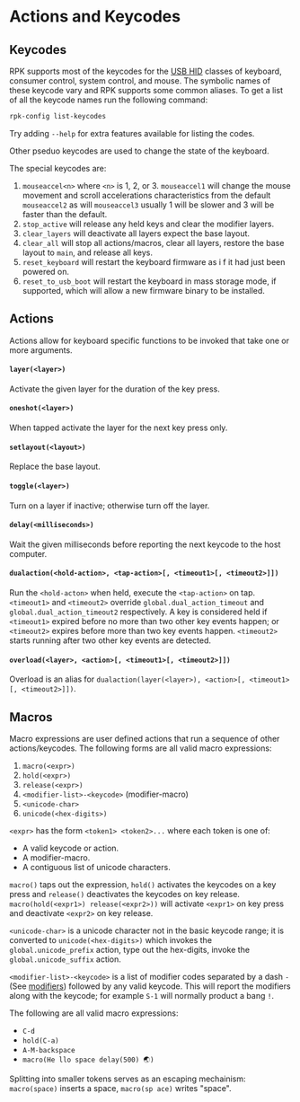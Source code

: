 # Actions and Keycodes

## Keycodes

RPK supports most of the keycodes for the [USB HID][1] classes of keyboard, consumer control, system
control, and mouse. The symbolic names of these keycode vary and RPK supports some common
aliases. To get a list of all the keycode names run the following command:

```sh
rpk-config list-keycodes
```

Try adding `--help` for extra features available for listing the codes.

Other pseduo keycodes are used to change the state of the keyboard.


The special keycodes are:

1. `mouseaccel<n>` where `<n>` is 1, 2, or 3. `mouseaccel1` will change the mouse movement and
   scroll accelerations characteristics from the default `mouseaccel2` as will `mouseaccel3` usually
   1 will be slower and 3 will be faster than the default.
1. `stop_active` will release any held keys and clear the modifier layers.
1. `clear_layers` will deactivate all layers expect the base layout.
1. `clear_all` will stop all actions/macros, clear all layers, restore the base layout to `main`,
   and release all keys.
1. `reset_keyboard` will restart the keyboard firmware as i f it had just been powered on.
1. `reset_to_usb_boot` will restart the keyboard in mass storage mode, if supported, which will
   allow a new firmware binary to be installed.


## Actions

Actions allow for keyboard specific functions to be invoked that take one or more arguments.

#### `layer(<layer>)`

Activate the given layer for the duration of the key press.

#### `oneshot(<layer>)`

When tapped activate the layer for the next key press only.

#### `setlayout(<layout>)`

Replace the base layout.

#### `toggle(<layer>)`

Turn on a layer if inactive; otherwise turn off the layer.

#### `delay(<milliseconds>)`

Wait the given milliseconds before reporting the next keycode to the host computer.

#### `dualaction(<hold-action>, <tap-action>[, <timeout1>[, <timeout2>]])`

Run the `<hold-acton>` when held, execute the `<tap-action>` on tap. `<timeout1>` and `<timeout2>`
override `global.dual_action_timeout` and `global.dual_action_timeout2` respectively. A key is
considered held if `<timeout1>` expired before no more than two other key events happen; or
`<timeout2>` expires before more than two key events happen. `<timeout2>` starts running after two
other key events are detected.

#### `overload(<layer>, <action>[, <timeout1>[, <timeout2>]])`

Overload is an alias for `dualaction(layer(<layer>), <action>[, <timeout1>[, <timeout2>]])`.

## Macros

Macro expressions are user defined actions that run a sequence of other actions/keycodes. The
following forms are all valid macro expressions:

1. `macro(<expr>)`
1. `hold(<expr>)`
1. `release(<expr>)`
1. `<modifier-list>-<keycode>` (modifier-macro)
1. `<unicode-char>`
1. `unicode(<hex-digits>)`

`<expr>` has the form `<token1> <token2>...` where each token is one of:

* A valid keycode or action.
* A modifier-macro.
* A contiguous list of unicode characters.

`macro()` taps out the expression, `hold()` activates the keycodes on a key press and `release()`
deactivates the keycodes on key release. `macro(hold(<expr1>) release(<expr2>))` will activate
`<expr1>` on key press and deactivate `<expr2>` on key release.

`<unicode-char>` is a unicode character not in the basic keycode range; it is converted to
`unicode(<hex-digits>)` which invokes the `global.unicode_prefix` action, type out the hex-digits,
invoke the `global.unicode_suffix` action.

`<modifier-list>-<keycode>` is a list of modifier codes separated by a dash `-` (See [modifiers][2])
followed by any valid keycode. This will report the modifiers along with the keycode; for example
`S-1` will normally product a bang `!`.

The following are all valid macro expressions:

* `C-d`
* `hold(C-a)`
* `A-M-backspace`
* `macro(He llo space delay(500) 🌏)`

Splitting into smaller tokens serves as an escaping mechainism: `macro(space)` inserts a space,
`macro(sp ace)` writes "space".

[1]: https://en.wikipedia.org/wiki/USB_human_interface_device_class
[2]: layers.md#modifiers
